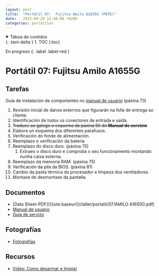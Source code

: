 ```yaml
---
layout: post
title:  "Portátil 07:  Fujitsu Amilo A1655G (PDTE)"
date:   2022-09-29 12:46:00 +0200
categories: portatiles
---
```


<details open markdown="block">
  <summary>
    Táboa de contidos
  </summary>
  {: .text-delta }
1. TOC
{:toc}
</details>

En progreso
{: .label .label-red }

# Portátil 07:  Fujitsu Amilo A1655G

## Tarefas

Guía de  instalación de compoñentes no  [manual de usuario]({{site.baseurl}}/taller/portatil/07/amilo.pdf) (páxina 73)

1. Revisión inicial de danos externos que figurarán na folla de entrega ao cliente. 
2. Identificación de todos os conectores de entrada e saída.
3. ~~Traduce ao galego o esquema da páxina 50 do **Manual de servicio**~~
4. Elabora un esquema dos diferentes parafusos. 
5. Verificación do fonde de alimentación. 
6. Reemplazo e verificación da batería
7. Reemplazo do disco duro.  (páxina 75)
   1. Extraeo o disco duro e comproba o seu funcionamento montando nunha caixa externa.
8. Reemplazo da memoria RAM.   (páxina 75)
9. Verificación da pila da BIOS. (páxina 81)
10. Cambio da pasta térmica do procesador e limpeza dos ventiladores. 
11. Montaxe de desmontaxe da pantalla.


## Documentos
* [Data Sheet-PDF]({{site.baseurl}}/taller/portatil/07/AMILO A1650G.pdf)
* [Manual de usuario]({{site.baseurl}}/taller/portatil/07/amilo.pdf)
* [Guía de servizo]({{site.baseurl}}/taller/portatil/07/fujitsu_siemens_amilo_service_guide.pdf)



## Fotografías

 * [Fotografías]({{site.baseurl}}/taller/portatil/07/fotos/fotos.pdf)

## Recursos
  - [Vídeo: Como desarmar e limpiar](https://www.youtube.com/watch?v=GzO5SXYIWWA&ab_channel=Laptopdisassembly)


